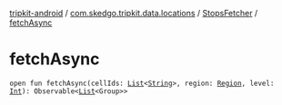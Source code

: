 [tripkit-android](../../index.md) / [com.skedgo.tripkit.data.locations](../index.md) / [StopsFetcher](index.md) / [fetchAsync](./fetch-async.md)

# fetchAsync

`open fun fetchAsync(cellIds: `[`List`](https://kotlinlang.org/api/latest/jvm/stdlib/kotlin.collections/-list/index.html)`<`[`String`](https://kotlinlang.org/api/latest/jvm/stdlib/kotlin/-string/index.html)`>, region: `[`Region`](../../com.skedgo.android.common.model/-region/index.md)`, level: `[`Int`](https://kotlinlang.org/api/latest/jvm/stdlib/kotlin/-int/index.html)`): Observable<`[`List`](https://kotlinlang.org/api/latest/jvm/stdlib/kotlin.collections/-list/index.html)`<Group>>`